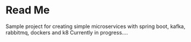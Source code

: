 # Read Me
Sample project for creating simple microservices with spring boot, kafka, rabbitmq, dockers and k8 
Currently in progress....
